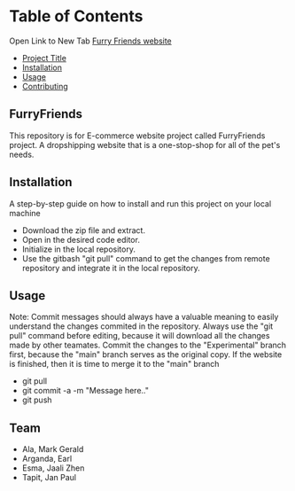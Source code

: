 # Table of Contents

Open Link to New Tab
[Furry Friends website](https://earlylalo.github.io/E-com/)


- [Project Title](#FurryFriends)
- [Installation](#installation)
- [Usage](#usage)
- [Contributing](#team)


















## FurryFriends

This repository is for E-commerce website project called FurryFriends project. A dropshipping website that is a one-stop-shop for all of the pet's needs.


















## Installation

A step-by-step guide on how to install and run this project on your local machine

- Download the zip file and extract.
- Open in the desired code editor.
- Initialize in the local repository.
- Use the gitbash "git pull" command to get the changes from remote repository and integrate it in the local repository.



















## Usage
Note: 
  Commit messages should always have a valuable meaning to easily understand the changes commited in the repository.
  Always use the "git pull" command before editing, because it will download all the changes made by other teamates.
  Commit the changes to the "Experimental" branch first, because the "main" branch serves as the original copy.
  If the website is finished, then it is time to merge it to the "main" branch
  
- git pull
- git commit -a -m "Message here.."
- git push
























## Team

- Ala, Mark Gerald
- Arganda, Earl
- Esma, Jaali Zhen
- Tapit, Jan Paul


